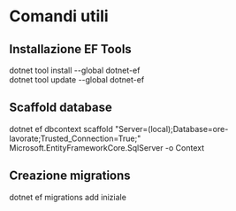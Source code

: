 # Comandi utili

## Installazione EF Tools

dotnet tool install --global dotnet-ef   
dotnet tool update --global dotnet-ef

## Scaffold database

dotnet ef dbcontext scaffold "Server=(local);Database=ore-lavorate;Trusted_Connection=True;" Microsoft.EntityFrameworkCore.SqlServer -o Context

## Creazione migrations

dotnet ef migrations add iniziale

